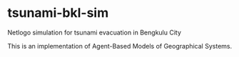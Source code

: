 # tsunami-bkl-sim
Netlogo simulation for tsunami evacuation in Bengkulu City

This is an implementation of Agent-Based Models of Geographical Systems.
